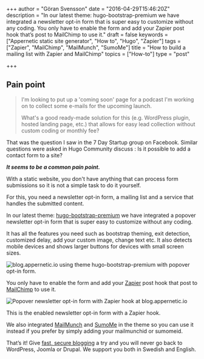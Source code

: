 +++
author = "Göran Svensson"
date = "2016-04-29T15:46:20Z"
description = "In our latest theme: hugo-bootstrap-premium we have integrated a newsletter opt-in form that is super easy to customize without any coding. You only have to enable the form and add your Zapier post hook that’s post to MailChimp to use it."
draft = false
keywords = ["Appernetic static site generator", "How to", "Hugo", "Zapier"]
tags = ["Zapier", "MailChimp", "MailMunch", "SumoMe"]
title = "How to build a mailing list with Zapier and MailChimp"
topics = ["How-to"]
type = "post"

+++
## Pain point

> I'm looking to put up a 'coming soon' page for a podcast I'm working
> on to collect some e-mails for the upcoming launch.
> 
> What's a good ready-made solution for this (e.g. WordPress plugin,
> hosted landing page, etc.) that allows for easy lead collection
> without custom coding or monthly fee?

That was the question I saw in the 7 Day Startup group on Facebook. Similar questions were asked in Hugo Community discuss : Is it possible to add a contact form to a site?

***It seems to be a common pain point.***

With a static website, you don't have anything that can process form submissions so it is not a simple task to do it yourself. 

For this, you need a newsletter opt-in form, a mailing list and a service that handles the submitted content.

In our latest theme: [hugo-bootstrap-premium][1] we have integrated a popover newsletter opt-in form that is super easy to customize without any coding.

It has all the features you need such as bootstrap theming, exit detection, customized delay, add your custom image, change text etc. It also detects mobile devices and shows larger buttons for devices with small screen sizes.

![blog.appernetic.io using theme hugo-bootstrap-premium with popover opt-in form.][2]

You only have to enable the form and add your [Zapier][3] post hook that post to [MailChimp][4] to use it. 

![Popover newsletter opt-in form with Zapier hook at blog.appernetic.io][5]

This is  the enabled newsletter opt-in form with a Zapier hook.

We also integrated [MailMunch][6] and [SumoMe][7] in the theme so you can use it instead  if you prefer by simply adding your mailmunchid or sumomeid.

That’s it! Give [fast, secure blogging][8] a try and you will never go back to WordPress, Joomla or Drupal. We support you both in Swedish and English.


  [1]: https://github.com/appernetic/hugo-bootstrap-premium
  [2]: https://res.cloudinary.com/appernetic/v1461945240/aaxlgeo4btp4ih5hlhtb
  [3]: https://zapier.com
  [4]: http://mailchimp.com/
  [5]: https://res.cloudinary.com/appernetic/v1461945371/jdx7evqmqmrli2ib7wzf
  [6]: https://www.mailmunch.co/
  [7]: https://sumome.com/
  [8]: https://appernetic.io

